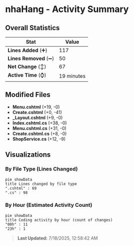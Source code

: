 # nhaHang - Activity Summary 

## Overall Statistics

| Stat                   | Value                                                             |
| ---------------------- | ----------------------------------------------------------------- |
| **Lines Added** (➕)   | 117                                          |
| **Lines Removed** (➖) | 50                                        |
| **Net Change** (↕)    | 67                |
| **Active Time** (⌚)   | 19 minutes |


## Modified Files
- **Menu.cshtml** (+19, -0)
- **Create.cshtml** (+0, -41)
- **_Layout.cshtml** (+9, -0)
- **Index.cshtml.cs** (+38, -0)
- **Menu.cshtml.cs** (+31, -0)
- **Create.cshtml.cs** (+8, -0)
- **ShopService.cs** (+12, -9)

## Visualizations

### By File Type (Lines Changed)

```mermaid
pie showData
title Lines changed by file type
".cshtml" : 69
".cs" : 98
```

### By Hour (Estimated Activity Count)

```mermaid
pie showData
title Coding activity by hour (count of changes)
"00h" : 11
"23h" : 1
```


> **Last Updated:** 7/18/2025, 12:58:42 AM